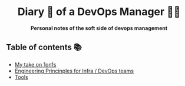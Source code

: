 <div align="center">
  <br>
  <h1>Diary 📔 of a DevOps Manager 👨‍💼</h1>
  <strong>Personal notes of the soft side of devops management</strong>
</div>

## Table of contents 📚

- [My take on 1on1s](1on1s/)
- [Engineering Princinples for Infra / DevOps teams](principles/)
- [Tools](tools/)

